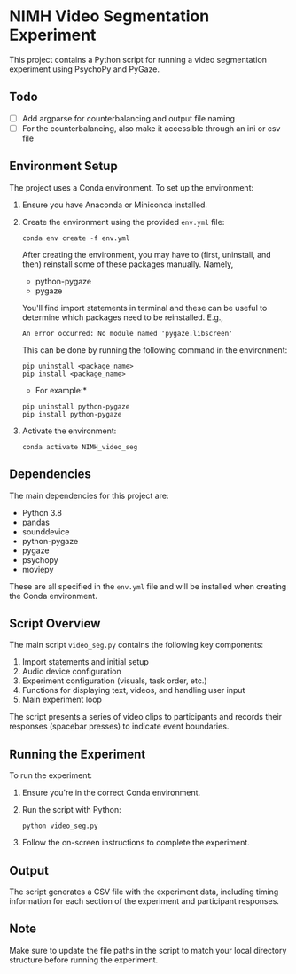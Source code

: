 # NIMH Video Segmentation Experiment

This project contains a Python script for running a video segmentation experiment using PsychoPy and PyGaze.

## Todo

- [ ] Add argparse for counterbalancing and output file naming
- [ ] For the counterbalancing, also make it accessible through an ini or csv file

## Environment Setup

The project uses a Conda environment. To set up the environment:

1. Ensure you have Anaconda or Miniconda installed.
2. Create the environment using the provided `env.yml` file:

   ```
   conda env create -f env.yml
   ```
   After creating the environment, you may have to (first, uninstall, and then) reinstall some of these packages manually. Namely, 

   - python-pygaze
   - pygaze

   You'll find import statements in terminal and these can be useful to determine which packages need to be reinstalled. E.g.,

   ```
   An error occurred: No module named 'pygaze.libscreen'
   ```

   This can be done by running the following command in the environment:

    ```
    pip uninstall <package_name>
    pip install <package_name>
    ```
    * For example:*

    ```
    pip uninstall python-pygaze
    pip install python-pygaze
    ```

3. Activate the environment:

   ```
   conda activate NIMH_video_seg
   ```

## Dependencies

The main dependencies for this project are:

- Python 3.8
- pandas
- sounddevice
- python-pygaze
- pygaze
- psychopy
- moviepy

These are all specified in the `env.yml` file and will be installed when creating the Conda environment.

## Script Overview

The main script `video_seg.py` contains the following key components:

1. Import statements and initial setup
2. Audio device configuration
3. Experiment configuration (visuals, task order, etc.)
4. Functions for displaying text, videos, and handling user input
5. Main experiment loop

The script presents a series of video clips to participants and records their responses (spacebar presses) to indicate event boundaries.

## Running the Experiment

To run the experiment:

1. Ensure you're in the correct Conda environment.
2. Run the script with Python:

   ```
   python video_seg.py
   ```

3. Follow the on-screen instructions to complete the experiment.

## Output

The script generates a CSV file with the experiment data, including timing information for each section of the experiment and participant responses.

## Note

Make sure to update the file paths in the script to match your local directory structure before running the experiment.